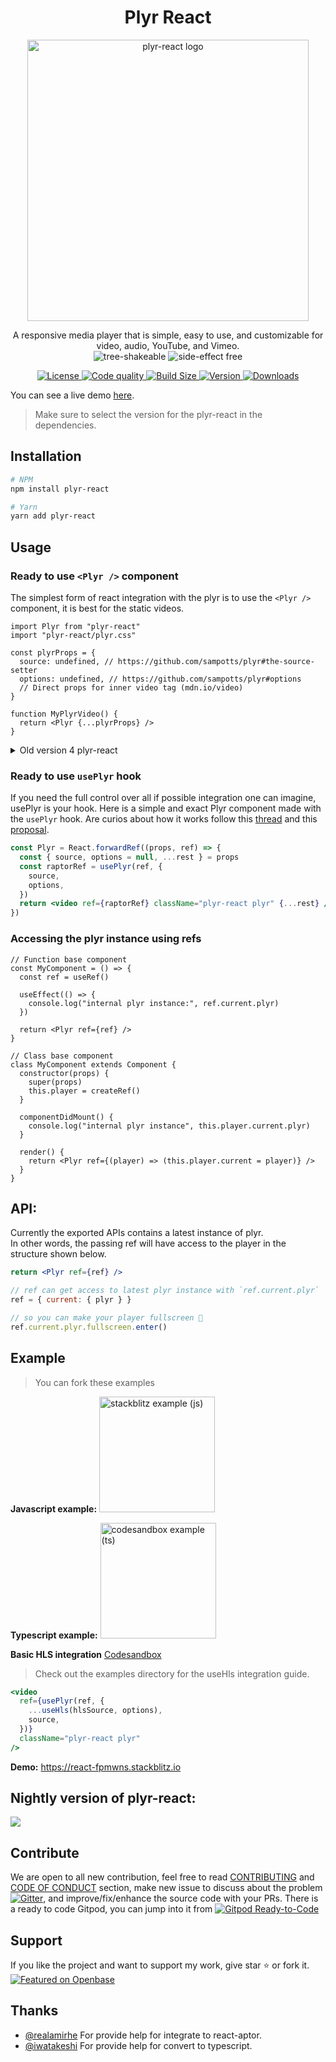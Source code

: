 <h1 align="center">Plyr React</h1>
<p align="center"><img src="https://user-images.githubusercontent.com/23579958/143738613-d374adcf-24b8-4f44-8e75-673d5681c1a5.png" title="plyr-react" alt="plyr-react logo" width="450"></p>

<p align="center">
A responsive media player that is simple, easy to use, and customizable for video, audio, YouTube, and Vimeo.
  <br>
  <img src="https://img.shields.io/badge/Tree%20Shakeable-d4e157" alt="tree-shakeable" />
  <img src="https://img.shields.io/badge/Side%20Effect%20Free-ffeb3b" alt="side-effect free" />
</p>

<p align="center">
  <a href="https://github.com/chintan9/plyr-react/blob/master/LICENSE">
  <img src="https://img.shields.io/badge/License-MIT-yellow.svg?style=flat&colorA=000000&colorB=000000" alt="License">
  </a>
  <a href="https://lgtm.com/projects/g/chintan9/plyr-react/context:javascript">
  <img src="https://img.shields.io/lgtm/grade/javascript/g/chintan9/plyr-react.svg?logo=lgtm&style=flat&colorA=000000&colorB=000000" alt="Code quality">
  </a>
  <a href="https://bundlephobia.com/result?p=plyr-react">
  <img src="https://img.shields.io/bundlephobia/minzip/plyr-react?label=bundle%20size&style=flat&colorA=000000&colorB=000000" alt="Build Size">
  </a>
  <a href="https://www.npmjs.com/package/plyr-react">
  <img src="https://img.shields.io/npm/v/plyr-react?style=flat&colorA=000000&colorB=000000" alt="Version">
  </a>
  <a href="https://www.npmjs.com/package/plyr-react">
  <img src="https://img.shields.io/npm/dt/plyr-react.svg?style=flat&colorA=000000&colorB=000000" alt="Downloads">
  </a>
</p>

You can see a live demo [here](https://githubbox.com/chintan9/plyr-react/tree/master/example/react).

> Make sure to select the version for the plyr-react in the dependencies.

## Installation

```bash
# NPM
npm install plyr-react

# Yarn
yarn add plyr-react
```

## Usage

### Ready to use `<Plyr />` component

The simplest form of react integration with the plyr is to use the `<Plyr />` component, it is best for the static
videos.

```tsx
import Plyr from "plyr-react"
import "plyr-react/plyr.css"

const plyrProps = {
  source: undefined, // https://github.com/sampotts/plyr#the-source-setter
  options: undefined, // https://github.com/sampotts/plyr#options
  // Direct props for inner video tag (mdn.io/video)
}

function MyPlyrVideo() {
  return <Plyr {...plyrProps} />
}
```

<details>
<summary>Old version 4 plyr-react</summary>
- The path for an import of css styles has been changed in version 5, if you are using the version 4, apply following change in the above code

```diff
- import "plyr-react/plyr.css"
+ import "plyr-react/dist/plyr.css"
```

</details>

### Ready to use `usePlyr` hook

If you need the full control over all if possible integration one can imagine, usePlyr is your hook. Here is a simple
and exact Plyr component made with the `usePlyr` hook. Are curios about how it works follow
this [thread](https://github.com/chintan9/plyr-react/issues/732#issuecomment-1029714462) and
this [proposal](https://github.com/chintan9/plyr-react/issues/678#issue-1043113412).

```jsx
const Plyr = React.forwardRef((props, ref) => {
  const { source, options = null, ...rest } = props
  const raptorRef = usePlyr(ref, {
    source,
    options,
  })
  return <video ref={raptorRef} className="plyr-react plyr" {...rest} />
})
```

### Accessing the plyr instance using refs

```tsx
// Function base component
const MyComponent = () => {
  const ref = useRef()

  useEffect(() => {
    console.log("internal plyr instance:", ref.current.plyr)
  })

  return <Plyr ref={ref} />
}

// Class base component
class MyComponent extends Component {
  constructor(props) {
    super(props)
    this.player = createRef()
  }

  componentDidMount() {
    console.log("internal plyr instance", this.player.current.plyr)
  }

  render() {
    return <Plyr ref={(player) => (this.player.current = player)} />
  }
}
```

## API:

Currently the exported APIs contains a latest instance of plyr.  
In other words, the passing ref will have access to the player in the structure shown below.

```jsx
return <Plyr ref={ref} />

// ref can get access to latest plyr instance with `ref.current.plyr`
ref = { current: { plyr } }

// so you can make your player fullscreen 🎉
ref.current.plyr.fullscreen.enter()
```

## Example

> You can fork these examples

**Javascript
example:** <a href="https://stackblitz.com/edit/react-fpmwns?file=src/App.js" title="stackblitz example (js)">
<img src="https://developer.stackblitz.com/img/open_in_stackblitz.svg" alt="stackblitz example (js)" width="185">
</a>

**Typescript
example:** <a href="https://codesandbox.io/s/plyr-react-new-api-forked-cg08k?file=/src/App.tsx" title="codesandbox example (ts)">
<img src="https://codesandbox.io/static/img/play-codesandbox.svg" alt="codesandbox example (ts)" width="185">
</a>

**Basic HLS
integration** <a href="https://codesandbox.io/s/hidden-frost-mpdjj?file=/src/HLS.tsx" title="codesandbox example (ts)">
Codesandbox
</a>

> Check out the examples directory for the useHls integration guide.

```jsx
<video
  ref={usePlyr(ref, {
    ...useHls(hlsSource, options),
    source,
  })}
  className="plyr-react plyr"
/>
```

**Demo:** https://react-fpmwns.stackblitz.io

## Nightly version of plyr-react:

<a href="https://github.com/chintan9/plyr-react/tree/dev/example" title="Early access for nightly version">
 <img src="https://user-images.githubusercontent.com/23579958/150494317-912b4ce3-8d22-4c05-aec5-a28934d2f2e7.png">
</a>

## Contribute

We are open to all new contribution, feel free to
read [CONTRIBUTING](https://github.com/chintan9/plyr-react/blob/master/CONTRIBUTING.md)
and [CODE OF CONDUCT](https://github.com/chintan9/plyr-react/blob/master/CODE_OF_CONDUCT.md) section, make new issue to
discuss about the problem 
[![Gitter](https://badges.gitter.im/plyr-react/community.svg)](https://gitter.im/plyr-react/community?utm_source=badge&utm_medium=badge&utm_campaign=pr-badge), and improve/fix/enhance the source code with your PRs. There is a ready to code Gitpod, you
can jump into it
from <a href="https://gitpod.io/#https://github.com/chintan9/plyr-react" title="Gitpod plyr-react"><img src="https://img.shields.io/badge/Gitpod-Ready--to--Code-blue?logo=gitpod" alt="Gitpod Ready-to-Code"><a/>

## Support

If you like the project and want to support my work, give star ⭐ or fork it.
[![Featured on Openbase](https://badges.openbase.com/js/featured/plyr-react.svg?token=taplQ9iU8GI6oqsRiTD6H6Dl4A4o787VVK0gS6m3RKo=)](https://openbase.com/js/plyr-react?utm_source=embedded&amp;utm_medium=badge&amp;utm_campaign=rate-badge)


## Thanks

- [@realamirhe](https://github.com/realamirhe) For provide help for integrate to react-aptor.
- [@iwatakeshi](https://github.com/iwatakeshi) For provide help for convert to typescript.
